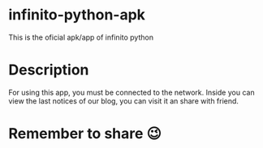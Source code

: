 # infinito-python-apk
This is the oficial apk/app of infinito python 

# Description 
For using this app, you must be connected to the network.
Inside you can view the last notices of our blog, you can visit it an share with friend.

# Remember to share 😉
